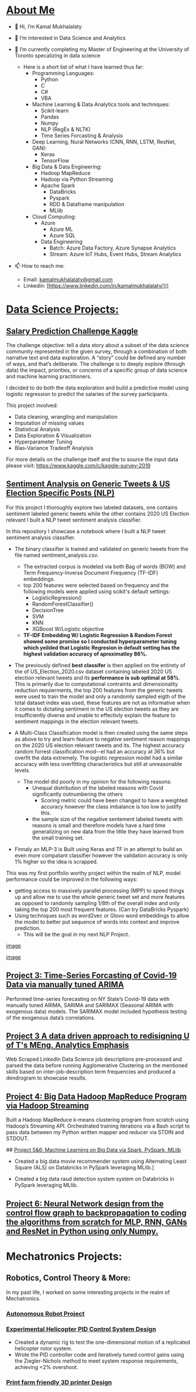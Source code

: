 # [About Me](https://www.linkedin.com/in/kamalmukhalalaty/)

- 👋 Hi, I’m Kamal Mukhalalaty 

- 👀 I’m interested in Data Science and Analytics

- 🌱 I’m currently completing my Master of Engineering at the University of Toronto specalizing in data science
  - Here is a short list of what I have learned thus far:
    - Programming Languages:
      - Python
      - C
      - C#
      - VBA
    - Machine Learning & Data Analytics tools and techniques:
      - Scikit-learn
      - Pandas
      - Numpy
      - NLP (RegEx & NLTK)
      - Time Series Forcasting & Analysis  
    - Deep Learning, Nural Networks (CNN, RNN, LSTM, ResNet, GAN):
      - Keras
      - TensorFlow
    - Big Data & Data Engineering:
      - Hadoop MapReduce
      - Hadoop via Python Streaming
      - Apache Spark
        - DataBricks
        - Pyspark
        - RDD & Dataframe manipulation
        - MLlib
    - Cloud Computing:
      - Azure
        - Azure ML
        - Azure SQL
      - Data Engineering
        - Batch: Azure Data Factory, Azure Synapse Analytics
        - Stream: Azure IoT Hubs, Event Hubs, Stream Analytics

- 📫 How to reach me:
  - Email: [kamalmukhalalaty@gmail.com]()
  - Linkedin: [https://www.linkedin.com/in/kamalmukhalalaty/]()

# [Data Science Projects:](https://github.com/kamalmukhalalaty)

## [Salary Prediction Challenge Kaggle](https://github.com/kamalmukhalalaty/Kaggle-Salary-Predictions)

The challenge objective: tell a data story about a subset of the data science community represented in the given survey, through a combination of both narrative text and data exploration. A “story” could be defined any number of ways, and that’s deliberate. The challenge is to deeply explore (through data) the impact, priorities, or concerns of a specific group of data science and machine learning practitioners. 

I decided to do both the data exploration and build a predictive model using logistic regression to predict the salaries of the survey participants.

This project involved:
- Data cleaning, wrangling and manipulation
- Imputation of missing values 
- Statistical Analysis 
- Data Exploration & Visualization
- Hyperparameter Tuning
- Bias-Variance Tradeoff Analyisis

For more details on the challenge itself and the to source the input data please visit: https://www.kaggle.com/c/kaggle-survey-2019

## [Sentiment Analysis on Generic Tweets & US Election Specific Posts (NLP)](https://github.com/kamalmukhalalaty/NLP_twitter_Sentiment_Analysis)

For this project I thoroughly explore two labeled datasets, one contains sentiment labeled generic tweets while the other contains 2020 US Election relevant I built a NLP tweet sentiment analysis classifier.

In this repository I showcase a notebook where I built a NLP tweet sentiment analysis classifier. 

- The binary classifier is trained and validated on generic tweets from the file named sentiment_analysis.csv. 
  - The extracted corpus is modeled via both Bag of words (BOW) and Term Frequency-Inverse Document Frequency (TF-IDF) embeddings.
  - top 200 features were selected based on frequency and the following models were applied using scikit's default settings:
    - LogisticRegression()
    - RandomForestClassifier()
    - DecisionTree
    - SVM
    - KNN
    - XGBoost W/Logistic objective
  - **TF-IDF Embedding W/ Logistic Regression & Random Forest showed some promise so I conducted hyperparameter tuning which yeilded that Logistic Regresion in default setting has the highest validation accuracy of aproximatley 86%.**
  
- The previously defined **best classifer** is then applied on the entirety of the of US_Election_2020.csv dataset containing labeled 2020 US election relevant tweets and its **performance is sub optimal at 58%**. This is primarily due to computational contraints and dimensionality reduction requierments, the top 200 features from the generic tweets were used to train the model and only a randomly sampled eigth of the total dataset index was used, these features are not as informative when it comes to dictating sentiment in the US election tweets as they are insufficiently diverse and unable to effectivly explain the feature to sentiment mappings in the election relevant tweets.

- A Multi-Class Classification model is then created using the same steps as above to try and learn feature to negative sentiment reason mappings on the 2020 US election relevant tweets and its. The highest accuracy random forrest classification mod--el had an accuracy at 36% but overfit the data extremely. The logistic regression model had a similar accuracy with less overfitting characteristics but still at unreasonable levels.
  - The model did poorly in my opinion for the following reasons:
    - Unequal distribution of the labeled reasons with Covid significantly outnumbering the others
      - Scoring metric could have been changed to have a weighted accuracy however the class imbalance is too low to justify this. 
    - the sample size of the negative sentement labeled tweets with reasons is small and therefore models have a hard time generalizing on new data from the little they have learned from the small training set.

- Finnaly an MLP-3 is Built using Keras and TF in an attempt to build an even more compatant classifier however the validation accuracy is only 1% higher so the idea is scrapped. 

This was my first portfolio worthy project within the realm of NLP, model performance could be improved in the following ways:

- getting access to massively parallel processing (MPP) to speed things up and allow me to use the whole generic tweet set and more features as opposed to randomly sampling 1/8th of the overall index and only taking the top 200 most frequent features. (Can try DataBricks Pyspark)
- Using techniques such as word2vec or Glovo word embeddings to allow the model to better put sequence of words into context and improve prediction.
  - This will be the goal in my next NLP Project.


[image](https://github.com/kamalmukhalalaty/NLP_twitter_Sentiment_Analysis/blob/main/Sentiment%20Analysis%20Word%20Cloud.png)

[image](https://github.com/kamalmukhalalaty/NLP_twitter_Sentiment_Analysis/blob/main/US%20Election%202020%20Word%20Cloud.png)

## [Project 3: Time-Series Forcasting of Covid-19 Data via manually tuned ARIMA]()

Performed time-series forecasting on NY State’s Covid-19 data with manually tuned ARIMA, SARIMA and SARIMAX (Seasonal ARIMA with exogenous data) models. The SARIMAX model included hypothesis testing of the exogenous data’s correlations.

## [Project 3 A data driven approach to redisigning U of T's MEng. Analytics Emphasis]()

Web Scraped LinkedIn Data Science job descriptions pre-processed and parsed the data before running Agglomerative Clustering on the mentioned skills based on inter-job-description term frequencies and produced a dendrogram to showcase results. 

## [Project 4: Big Data Hadoop MapReduce Program via Hadoop Streaming]()

Built a Hadoop MapReduce k-means clustering program from scratch using Hadoop’s Streaming API.  Orchestrated training iterations via a Bash script to pass data between my Python written mapper and reducer via STDIN and STDOUT.

## [Project 5&6: Machine Learning on Big Data via Spark, PySpark, MLlib]()

- Created a big data movie recommender system using Alternating Least Square (ALS) on Databricks in PySpark leveraging MLlib.]

- Created a big data raud detection system system on Databricks in PySpark leveraging MLlib.


## [Project 6: Neural Network design from the control flow graph to backpropagation to coding the algorithms from scratch for MLP, RNN, GANs and ResNet in Python using only Numpy.]()

# Mechatronics Projects:

## Robotics, Control Theory & More:

In my past life, I worked on some interesting projects in the realm of Mechatronics.

### [Autonomous Robot Project](https://portfolium.com/entry/autonomous-robot-project)

### [Experimental Helicopter PID Control System Design](https://portfolium.com/entry/httpsyoutube3tm-tcbhyu8)
- Created a dynamic rig to test the one-dimensional motion of a replicated helicopter rotor system.
- Wrote the PID controller code and iteratively tuned control gains using the Ziegler-Nichols method to meet system response requirements, achieving <2% overshoot.
### [Print farm friendly 3D printer Design](https://portfolium.com/entry/print-farm-friendly-3d-printer)



<!---
kamalmukhalalaty/kamalmukhalalaty is a ✨ special ✨ repository because its `README.md` (this file) appears on your GitHub profile.
You can click the Preview link to take a look at your changes.
--->
